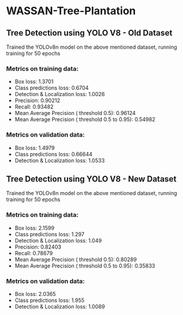 # WASSAN-Tree-Plantation

## Tree Detection using YOLO V8 - Old Dataset
Trained the YOLOv8n model on the above mentioned dataset, running training for 50 epochs

### Metrics on training data:

- Box loss: 1.3701
- Class predictions loss: 0.6704
- Detection & Localization loss: 1.0026
- Precision: 0.90212
- Recall: 0.93482
- Mean Average Precision ( threshold 0.5): 0.96124
- Mean Average Precision ( threshold  0.5 to 0.95): 0.54982

### Metrics on validation data:

- Box loss: 1.4979
- Class predictions loss: 0.66644
- Detection & Localization loss: 1.0533


## Tree Detection using YOLO V8 - New Dataset
Trained the YOLOv8n model on the above mentioned dataset, running training for 50 epochs

### Metrics on training data:

- Box loss: 2.1599
- Class predictions loss: 1.297
- Detection & Localization loss: 1.049
- Precision: 0.82403
- Recall: 0.78679
- Mean Average Precision ( threshold 0.5): 0.80289
- Mean Average Precision ( threshold  0.5 to 0.95): 0.35833

### Metrics on validation data:

- Box loss: 2.0365
- Class predictions loss: 1.955
- Detection & Localization loss: 1.0089

